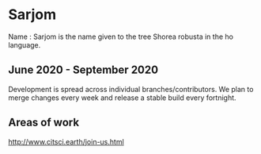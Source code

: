 # Sarjom

Name : Sarjom is the name given to the tree Shorea robusta in the ho language.

## June 2020 - September 2020
Development is spread across individual branches/contributors. We plan to merge changes every week and release a stable build every fortnight.

## Areas of work

http://www.citsci.earth/join-us.html


